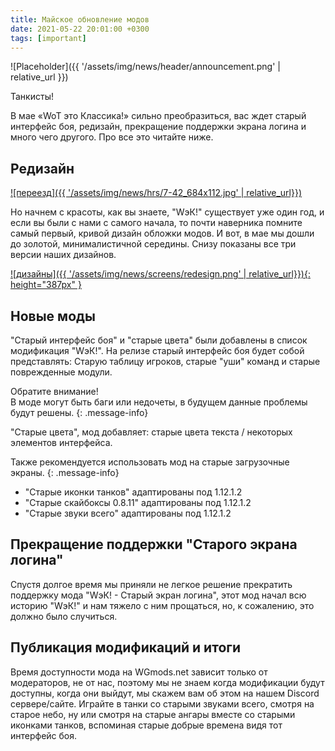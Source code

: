 ```yaml
---
title: Майское обновление модов
date: 2021-05-22 20:01:00 +0300
tags: [important]
---
```

<p style="display: none">Май - месяц воспоминаний, не так ли? Так почему бы не вспомнить старые добрые танки с "WэК!"?</p>

![Placeholder]({{ '/assets/img/news/header/announcement.png' | relative_url }})

Танкисты!

В мае «WoT это Классика!» сильно преобразиться, вас ждет старый интерфейс боя, редизайн, прекращение поддержки экрана логина и много чего другого. Про все это читайте ниже.

## Редизайн

[![переезд]({{ '/assets/img/news/hrs/7-42_684x112.jpg' | relative_url}})](/assets/img/hrs/7-42_684x112.jpg)

Но начнем с красоты, как вы знаете, "WэК!" существует уже один год, и если вы были с нами с самого начала, то почти наверника помните самый первый, кривой дизайн обложки модов. И вот, в мае мы дошли до золотой, минималистичной середины. Снизу показаны все три версии наших дизайнов.

[![дизайны]({{ '/assets/img/news/screens/redesign.png' | relative_url}}){: height="387px" }](/assets/img/news/screens/redesign.png)

## Новые моды

"Старый интерфейс боя" и "старые цвета" были добавлены в список модификация "WэК!". На релизе старый интерфейс боя будет собой представлять: Старую таблицу игроков, старые "уши" команд и старые поврежденные модули.

Обратите внимание!  
В моде могут быть баги или недочеты, в будущем данные проблемы будут решены.
{: .message-info}

"Старые цвета", мод добавляет: старые цвета текста / некоторых элементов интерфейса.

Также рекомендуется использовать мод на старые загрузочные экраны.
{: .message-info}

- "Старые иконки танков" адаптированы под 1.12.1.2
- "Старые скайбоксы 0.8.11" адаптированы под 1.12.1.2
- "Старые звуки всего" адаптированы под 1.12.1.2

## Прекращение поддержки "Старого экрана логина"

Спустя долгое время мы приняли не легкое решение прекратить поддержку мода "WэК! - Старый экран логина", этот мод начал всю историю "WэК!" и нам тяжело с ним прощаться, но, к сожалению, это должно было случиться.

## Публикация модификаций и итоги

Время доступности мода на WGmods.net зависит только от модераторов, не от нас, поэтому мы не знаем когда модификации будут доступны, когда они выйдут, мы скажем вам об этом на нашем Discord сервере/сайте.
Играйте в танки со старыми звуками всего, смотря на старое небо, ну или смотря на старые ангары вместе со старыми иконками танков, вспоминая старые добрые времена видя тот интерфейс боя.